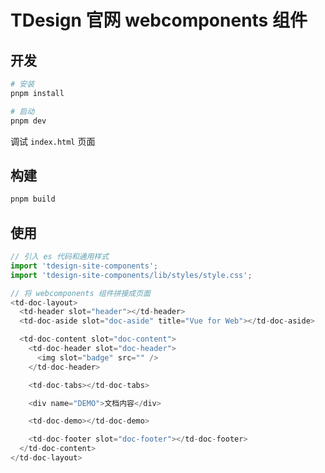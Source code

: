 # TDesign 官网 webcomponents 组件

## 开发

```bash
# 安装
pnpm install

# 启动
pnpm dev
```

调试 `index.html` 页面

## 构建

```bash
pnpm build
```

## 使用

```javascript
// 引入 es 代码和通用样式
import 'tdesign-site-components';
import 'tdesign-site-components/lib/styles/style.css';

// 将 webcomponents 组件拼接成页面
<td-doc-layout>
  <td-header slot="header"></td-header>
  <td-doc-aside slot="doc-aside" title="Vue for Web"></td-doc-aside>

  <td-doc-content slot="doc-content">
    <td-doc-header slot="doc-header">
      <img slot="badge" src="" />
    </td-doc-header>

    <td-doc-tabs></td-doc-tabs>

    <div name="DEMO">文档内容</div>

    <td-doc-demo></td-doc-demo>

    <td-doc-footer slot="doc-footer"></td-doc-footer>
  </td-doc-content>
</td-doc-layout>
```
